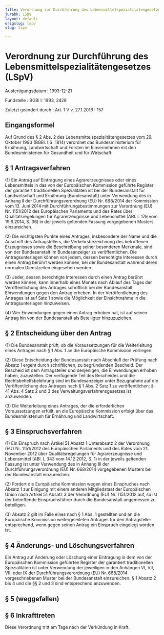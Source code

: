 ```yaml
---
Title: Verordnung zur Durchführung des Lebensmittelspezialitätengesetzes
jurabk: LSpV
layout: default
origslug: lspv
slug: lspv

---
```


# Verordnung zur Durchführung des Lebensmittelspezialitätengesetzes (LSpV)

Ausfertigungsdatum
:   1993-12-21

Fundstelle
:   BGBl I: 1993, 2428

Zuletzt geändert durch
:   Art. 1 V v. 27.1.2016 I 157


## Eingangsformel

Auf Grund des § 2 Abs. 2 des Lebensmittelspezialitätengesetzes vom 29.
Oktober 1993 (BGBl. I S. 1814) verordnet das Bundesministerium für
Ernährung, Landwirtschaft und Forsten im Einvernehmen mit den
Bundesministerien für Gesundheit und für Wirtschaft:


## § 1 Antragsverfahren

(1) Ein Antrag auf Eintragung eines Agrarerzeugnisses oder eines
Lebensmittels in das von der Europäischen Kommission geführte Register
der garantiert traditionellen Spezialitäten ist bei der Bundesanstalt
für Landwirtschaft und Ernährung (Bundesanstalt) unter Verwendung des
in Anhang II der Durchführungsverordnung (EU) Nr. 668/2014 der
Kommission vom 13. Juni 2014 mit Durchführungsbestimmungen zur
Verordnung (EU) Nr. 1151/2012 des Europäischen Parlaments und des
Rates über Qualitätsregelungen für Agrarerzeugnisse und Lebensmittel
(ABl. L 179 vom 19.6.2014, S. 36) in der jeweils geltenden Fassung
vorgegebenen Musters einzureichen.

(2) Die wichtigsten Punkte eines Antrages, insbesondere der Name und
die Anschrift des Antragstellers, die Verkehrsbezeichnung des
betroffenen Erzeugnisses sowie die Beschreibung seiner besonderen
Merkmale, sind von der Bundesanstalt im Bundesanzeiger zu
veröffentlichen. Die Antragsunterlagen können von jedem, dessen
berechtigte Interessen durch einen Antrag berührt werden können, bei
der Bundesanstalt während deren normalen Dienstzeiten eingesehen
werden.

(3) Jeder, dessen berechtigte Interessen durch einen Antrag berührt
werden können, kann innerhalb eines Monats nach Ablauf des Tages der
Veröffentlichung des Antrages schriftlich bei der Bundesanstalt
Einwendungen gegen den Antrag erheben. In der Veröffentlichung des
Antrages ist auf Satz 1 sowie die Möglichkeit der Einsichtnahme in die
Antragsunterlagen hinzuweisen.

(4) Wer Einwendungen gegen einen Antrag erhoben hat, ist auf seinen
Antrag hin von der Bundesanstalt als Beteiligter hinzuzuziehen.


## § 2 Entscheidung über den Antrag

(1) Die Bundesanstalt prüft, ob die Voraussetzungen für die
Weiterleitung eines Antrages nach § 1 Abs. 1 an die Europäische
Kommission vorliegen.

(2) Diese Entscheidung der Bundesanstalt nach Abschluß der Prüfung
nach Absatz 1 ergeht durch schriftlichen, zu begründenden Bescheid.
Der Bescheid ist dem Antragsteller und denjenigen, die Einwendungen
erhoben haben, zuzustellen. Der verfügende Teil des Bescheides und die
Rechtsbehelfsbelehrung sind im Bundesanzeiger unter Bezugnahme auf die
Veröffentlichung des Antrages nach § 1 Abs. 2 Satz 1 zu
veröffentlichen; § 41 Abs. 4 Satz 2 und 3 des
Verwaltungsverfahrensgesetzes ist anzuwenden.

(3) Die Weiterleitung eines Antrages, der die erforderlichen
Voraussetzungen erfüllt, an die Europäische Kommission erfolgt über
das Bundesministerium für Ernährung und Landwirtschaft.


## § 3 Einspruchsverfahren

(1) Ein Einspruch nach Artikel 51 Absatz 1 Unterabsatz 2 der
Verordnung (EU) Nr. 1151/2012 des Europäischen Parlaments und des
Rates vom 21. November 2012 über Qualitätsregelungen für
Agrarerzeugnisse und Lebensmittel (ABl. L 343 vom 14.12.2012, S. 1) in
der jeweils geltenden Fassung ist unter Verwendung des in Anhang III
der Durchführungsverordnung (EU) Nr. 668/2014 vorgegebenen Musters bei
der Bundesanstalt einzureichen.

(2) Fordert die Europäische Kommission wegen eines Einspruches nach
Absatz 1 zur Einigung mit einem anderen Mitgliedstaat der Europäischen
Union nach Artikel 51 Absatz 3 der Verordnung (EU) Nr. 1151/2012 auf,
so ist der betreffende Einspruchsführer durch die Bundesanstalt
angemessen zu beteiligen.

(3) Absatz 2 gilt im Falle eines nach § 1 Abs. 1 gestellten und an die
Europäische Kommission weitergeleiteten Antrages für den Antragsteller
entsprechend, wenn gegen seinen Antrag ein Einspruch eingelegt worden
ist.


## § 4 Änderungs- und Löschungsverfahren

Ein Antrag auf Änderung oder Löschung einer Eintragung in dem von der
Europäischen Kommission geführten Register der garantiert
traditionellen Spezialitäten ist unter Verwendung der jeweiligen in
den Anhängen VI, VII, VIII oder IX der Durchführungsverordnung (EU)
Nr. 668/2014 vorgeschriebenen Muster bei der Bundesanstalt
einzureichen. § 1 Absatz 2 bis 4 und die §§ 2 und 3 sind entsprechend
anzuwenden.


## § 5 (weggefallen)



## § 6 Inkrafttreten

Diese Verordnung tritt am Tage nach der Verkündung in Kraft.


